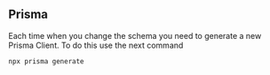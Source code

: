 ## Prisma
Each time when you change the schema you need to generate a new Prisma Client. To do this use the next command

```bash
npx prisma generate
```